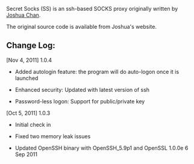 Secret Socks (SS) is an ssh-based SOCKS proxy originally written by [Joshua Chan](http://nihilex.com/secret-socks). 

The original source code is available from Joshua's website. 

Change Log:
-----------

[Nov 4, 2011] 1.0.4
- Added autologin feature: the program will do auto-logon once it is launched

- Enhanced security: Updated with latest version of ssh

- Password-less logon: Support for public/private key

[Oct 5, 2011] 1.0.3

- Initial check in

- Fixed two memory leak issues

- Updated OpenSSH binary with OpenSSH_5.9p1 and OpenSSL 1.0.0e 6 Sep 2011
